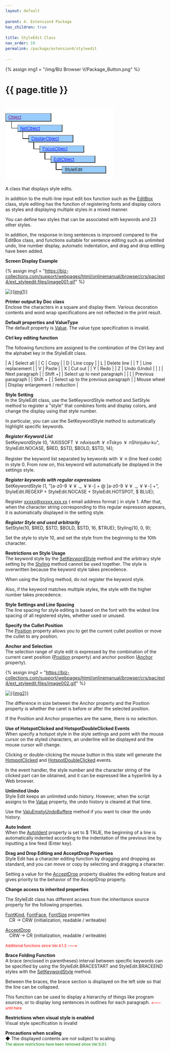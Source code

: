 ```yaml
---
layout: default

parent: 4. Extension4 Package
has_children: true

title: StyleEdit Class
nav_order: 19
permalink: /package/extension4/styleedit

---
```

{% assign img1 = "/img/Biz Browser V/Package_Button.png" %}


# {{ page.title }}
<br>

<a href="/img/Package/Ext4-StyleEdit.PNG" target="_blank">
<img src="/img/Package/Ext4-StyleEdit.PNG" alt="login image"></a>


A class that displays style edits.

In addition to the multi-line input edit box function such as the <a href="/package/standard/editbox">EditBox</a> class, style editing has the function of registering fonts and display colors as styles and displaying multiple styles in a mixed manner.

You can define two styles that can be associated with keywords and 23 other styles.

In addition, the response in long sentences is improved compared to the EditBox class, and functions suitable for sentence editing such as unlimited undo, line number display, automatic indentation, and drag and drop editing have been added.

**Screen Display Example**

{% assign img1 = "https://biz-collections.com/support/webpages/html/onlinemanual/browser/crs/pac/ext4/ext_styleedit.files/image001.gif" %}

<a href="{{ img1 }}" target="_blank"> <img src="{{ img1 }}" alt="{{img1}}"></a>

**Printer output by Doc class**<br>
Enclose the characters in a square and display them. Various decoration contents and word wrap specifications are not reflected in the print result.

**Default properties and ValueType**<br>
The default property is <a href="/package/extension4/styleedit/properties/value">Value</a>. The value type specification is invalid.

**Ctrl key editing function**

The following functions are assigned to the combination of the Ctrl key and the alphabet key in the StyleEdit class.

| A           | Select all                          |
| C           | Copy                                |
| D           | Line copy                           |
| L           | Delete line                         |
| T           | Line replacement                    |
| V           | Paste                               |
| X           | Cut out                             |
| Y           | Redo                                |
| Z           | Undo (Undo)                         |
| ]           | Next paragraph                      |
| Shift +]    | Select up to next paragraph         |
| [           | Previous paragraph                  |
| Shift + [   | Select up to the previous paragraph |
| Mouse wheel | Display enlargement / reduction     |

**Style Setting**<br>
In the StyleEdit class, use the SetKeywordStyle method and SetStyle method to register a "style" that combines fonts and display colors, and change the display using that style number.

In particular, you can use the SetKeywordStyle method to automatically highlight specific keywords.

***Register Keyword List***<br>
SetKeywordStyle (0, "AXISSOFT ￥ nAxissoft ￥ nTokyo ￥ nShinjuku-ku", StyleEdit.NOCASE, $RED, $STD, $BOLD, $STD, 14);
 
Register the keyword list separated by keywords with ￥ n (line feed code) in style 0.
From now on, this keyword will automatically be displayed in the settings style.

***Register keywords with regular expressions***<br>
SetKeywordStyle (1, "[a-z0-9 ￥￥ ._ ￥￥-] + @ [a-z0-9 ￥￥ ._ ￥￥-] +", StyleEdit.REGEXP + StyleEdit.NOCASE + StyleEdit.HOTSPOT, $ BLUE);
 
Register xxxxx@xxxxx.xxx.xx ( email address format ) in style 1.
After that, when the character string corresponding to this regular expression appears, it is automatically displayed in the setting style.


***Register Style and used arbitrarily***<br>
SetStyle(10, $RED, $STD, $BOLD, $STD, 16, $TRUE);
Styling(10, 0, 9);

Set the style to style 10, and set the style from the beginning to the 10th character.

**Restrictions on Style Usage**<br>
The keyword style by the <a href="/package/extension4/styleedit/methods/setkeywordstyle">SetKeywordStyle</a> method and the arbitrary style setting by the <a href="/package/extension4/styleedit/methods/styling">Styling</a> method cannot be used together. The style is overwritten because the keyword style takes precedence.

When using the Styling method, do not register the keyword style.

Also, if the keyword matches multiple styles, the style with the higher number takes precedence.

**Style Settings and Line Spacing**<br>
The line spacing for style editing is based on the font with the widest line spacing of all registered styles, whether used or unused.


**Specify the Cullet Position**<br>
The <a href="/package/extension4/styleedit/properties/position">Position</a> property allows you to get the current cullet position or move the cullet to any position.

**Anchor and Selection**<br>
The selection range of style edit is expressed by the combination of the current caret position (<a href="/package/extension4/styleedit/properties/position">Position</a> property) and anchor position (<a href="/package/extension4/styleedit/properties/anchor">Anchor</a> property).


{% assign img2 = "https://biz-collections.com/support/webpages/html/onlinemanual/browser/crs/pac/ext4/ext_styleedit.files/image002.gif" %}

<a href="{{ img2 }}" target="_blank"> <img src="{{ img2 }}" alt="{{img2}}"></a>

The difference in size between the Anchor property and the Position property is whether the caret is before or after the selected position.

If the Position and Anchor properties are the same, there is no selection.

**Use of HotspotClicked and HotspotDoubleClicked Events**<br>
When specify a hotspot style in the style settings and point with the mouse cursor on the styled characters, an underline will be displayed and the mouse cursor will change.

Clicking or double-clicking the mouse button in this state will generate the <a href="/package/extension4/styleedit/events/hotspotclicked">HotspotClicked</a> and <a href="/package/extension4/styleedit/events/hotspotdoubleclicked">HotspotDoubleClicked</a> events.

In the event handler, the style number and the character string of the clicked part can be obtained, and it can be expressed like a hyperlink by a Web browser.

**Unlimited Undo**<br>
Style Edit keeps an unlimited undo history. However, when the script assigns to the <a href="/package/extension4/styleedit/properties/value">Value</a> property, the undo history is cleared at that time.

Use the <a href="/package/extension4/styleedit/methods/emptyundobuffer">ValuEmptyUndoBuffere</a> method if you want to clear the undo history.

**Auto Indent**<br>
When the <a href="/package/extension4/styleedit/properties/autoindent">AutoIdent</a> property is set to $ TRUE, the beginning of a line is automatically indented according to the indentation of the previous line by inputting a line feed (Enter key).

**Drag and Drop Editing and AcceptDrop Properties**<br>
Style Edit has a character editing function by dragging and dropping as standard, and you can move or copy by selecting and dragging a character.

Setting a value for the <a href="/package/extension4/styleedit/properties/acceptdrop">AcceptDrop</a> property disables the editing feature and gives priority to the behavior of the AcceptDrop property.


**Change access to inherited properties**<br>
 
The StyleEdit class has different access from the inheritance source property for the following properties.

<a href="/package/extension4/styleedit/properties/fontkind">FontKind</a>, <a href="/package/extension4/styleedit/properties/fontface">FontFace</a>, <a href="/package/extension4/styleedit/properties/fontsize">FontSize</a> properties <br>
&nbsp;&nbsp;&nbsp;CR → CRW (initialization, readable / writeable)

<a href="/package/extension4/styleedit/properties/acceptdrop">AcceptDrop</a><br>
&nbsp;&nbsp;&nbsp;CRW → CR (initialization, readable / writeable)

<small><span style="color:red">Additional functions since Ver.4.1.3 ---></span></small>

**Brace Folding Function**<br>
A brace (enclosed in parentheses) interval between specific keywords can be specified by using the StyleEdit.BRACESTART and StyleEdit.BRACEEND styles with the <a href="/package/extension4/styleedit/methods/setkeywordstyle">SetKeywordStyle</a> method. 

Between the braces, the brace section is displayed on the left side so that the line can be collapsed.

This function can be used to display a hierarchy of things like program sources, or to display long sentences in outlines for each paragraph.
<small><span style="color:red"><--- until here</span></small>

**Restrictions when visual style is enabled**<br>
Visual style specification is invalid

**Precautions when scaling**<br>
◆ The displayed contents are not subject to scaling.<br>
<small><span style="color:green">The above restrictions have been removed since Ver.5.0.1.</span></small>

